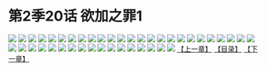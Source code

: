 # 第2季20话 欲加之罪1
![](https://s1.baozimh.com/scomic/sanyanxiaotianlu-samanhua/0/460-u7gv/1.jpg)
![](https://s1.baozimh.com/scomic/sanyanxiaotianlu-samanhua/0/460-u7gv/2.jpg)
![](https://s1.baozimh.com/scomic/sanyanxiaotianlu-samanhua/0/460-u7gv/3.jpg)
![](https://s1.baozimh.com/scomic/sanyanxiaotianlu-samanhua/0/460-u7gv/4.jpg)
![](https://s1.baozimh.com/scomic/sanyanxiaotianlu-samanhua/0/460-u7gv/5.jpg)
![](https://s1.baozimh.com/scomic/sanyanxiaotianlu-samanhua/0/460-u7gv/6.jpg)
![](https://s1.baozimh.com/scomic/sanyanxiaotianlu-samanhua/0/460-u7gv/7.jpg)
![](https://s1.baozimh.com/scomic/sanyanxiaotianlu-samanhua/0/460-u7gv/8.jpg)
![](https://s1.baozimh.com/scomic/sanyanxiaotianlu-samanhua/0/460-u7gv/9.jpg)
![](https://s1.baozimh.com/scomic/sanyanxiaotianlu-samanhua/0/460-u7gv/10.jpg)
![](https://s1.baozimh.com/scomic/sanyanxiaotianlu-samanhua/0/460-u7gv/11.jpg)
![](https://s1.baozimh.com/scomic/sanyanxiaotianlu-samanhua/0/460-u7gv/12.jpg)
![](https://s1.baozimh.com/scomic/sanyanxiaotianlu-samanhua/0/460-u7gv/13.jpg)
![](https://s1.baozimh.com/scomic/sanyanxiaotianlu-samanhua/0/460-u7gv/14.jpg)
![](https://s1.baozimh.com/scomic/sanyanxiaotianlu-samanhua/0/460-u7gv/15.jpg)
![](https://s1.baozimh.com/scomic/sanyanxiaotianlu-samanhua/0/460-u7gv/16.jpg)
![](https://s1.baozimh.com/scomic/sanyanxiaotianlu-samanhua/0/460-u7gv/17.jpg)
![](https://s1.baozimh.com/scomic/sanyanxiaotianlu-samanhua/0/460-u7gv/18.jpg)
![](https://s1.baozimh.com/scomic/sanyanxiaotianlu-samanhua/0/460-u7gv/19.jpg)
![](https://s1.baozimh.com/scomic/sanyanxiaotianlu-samanhua/0/460-u7gv/20.jpg)
![](https://s1.baozimh.com/scomic/sanyanxiaotianlu-samanhua/0/460-u7gv/21.jpg)
![](https://s1.baozimh.com/scomic/sanyanxiaotianlu-samanhua/0/460-u7gv/22.jpg)
![](https://s1.baozimh.com/scomic/sanyanxiaotianlu-samanhua/0/460-u7gv/23.jpg)
![](https://s1.baozimh.com/scomic/sanyanxiaotianlu-samanhua/0/460-u7gv/24.jpg)
![](https://s1.baozimh.com/scomic/sanyanxiaotianlu-samanhua/0/460-u7gv/25.jpg)
![](https://s1.baozimh.com/scomic/sanyanxiaotianlu-samanhua/0/460-u7gv/26.jpg)
![](https://s1.baozimh.com/scomic/sanyanxiaotianlu-samanhua/0/460-u7gv/27.jpg)
![](https://s1.baozimh.com/scomic/sanyanxiaotianlu-samanhua/0/460-u7gv/28.jpg)
![](https://s1.baozimh.com/scomic/sanyanxiaotianlu-samanhua/0/460-u7gv/29.jpg)
![](https://s1.baozimh.com/scomic/sanyanxiaotianlu-samanhua/0/460-u7gv/30.jpg)
![](https://s1.baozimh.com/scomic/sanyanxiaotianlu-samanhua/0/460-u7gv/31.jpg)
![](https://s1.baozimh.com/scomic/sanyanxiaotianlu-samanhua/0/460-u7gv/32.jpg)
![](https://s1.baozimh.com/scomic/sanyanxiaotianlu-samanhua/0/460-u7gv/33.jpg)
![](https://s1.baozimh.com/scomic/sanyanxiaotianlu-samanhua/0/460-u7gv/34.jpg)
![](https://s1.baozimh.com/scomic/sanyanxiaotianlu-samanhua/0/460-u7gv/35.jpg)
![](https://s1.baozimh.com/scomic/sanyanxiaotianlu-samanhua/0/460-u7gv/36.jpg)
![](https://s1.baozimh.com/scomic/sanyanxiaotianlu-samanhua/0/460-u7gv/37.jpg)
![](https://s1.baozimh.com/scomic/sanyanxiaotianlu-samanhua/0/460-u7gv/38.jpg)
![](https://s1.baozimh.com/scomic/sanyanxiaotianlu-samanhua/0/460-u7gv/39.jpg)
![](https://s1.baozimh.com/scomic/sanyanxiaotianlu-samanhua/0/460-u7gv/40.jpg)
![](https://s1.baozimh.com/scomic/sanyanxiaotianlu-samanhua/0/460-u7gv/41.jpg)
![](https://s1.baozimh.com/scomic/sanyanxiaotianlu-samanhua/0/460-u7gv/42.jpg)
[【上一章】](./460.md)
[【目录】](./README.md)
[【下一章】](./462.md)
